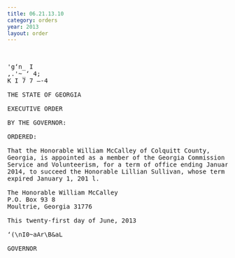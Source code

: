 ```yaml
---
title: 06.21.13.10
category: orders
year: 2013
layout: order
---
```


<pre>    

'g‘n_ I
,.'~_‘ 4;
K I 7 7 —-4

THE STATE OF GEORGIA

EXECUTIVE ORDER

BY THE GOVERNOR:

ORDERED:

That the Honorable William McCalley of Colquitt County,
Georgia, is appointed as a member of the Georgia Commission on
Service and Volunteerism, for a term of office ending January 1,
2014, to succeed the Honorable Lillian Sullivan, whose term
expired January 1, 201 l.

The Honorable William McCalley
P.O. Box 93 8
Moultrie, Georgia 31776

This twenty-first day of June, 2013

‘(\nI0~aAr\B&aL

GOVERNOR

</pre>
